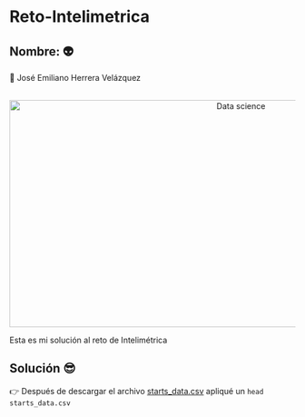 # Reto-Intelimetrica

## Nombre: :alien:

:space_invader: José Emiliano Herrera Velázquez

<div align="center">
	<br>
	<a href="https://raw.githubusercontent.com/sindresorhus/css-in-readme-like-wat/main/readme.md">
		<img src="https://media0.giphy.com/media/SVCSsoKU5v6ZJLk07n/giphy.gif?cid=790b76117bed0624b9957059e56be86d39ee97e200035864&rid=giphy.gif&ct=g" width="800" height="400" alt="Data science">
	</a>
	<br>
</div>

Esta es mi solución al reto de Intelimétrica

## Solución :sunglasses:
:point_right: Después de descargar el archivo [starts_data.csv](https://recruiting-datasets.s3.us-east-2.amazonaws.com/starts_data.csv) apliqué un `head starts_data.csv`
